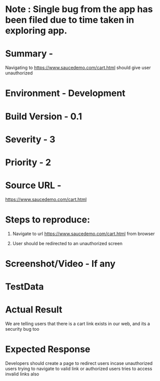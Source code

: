 # Note : Single bug from the app has been filed due to time taken in exploring app.

# Summary - 
Navigating to https://www.saucedemo.com/cart.html should give user unauthorized

# Environment - Development 

# Build Version - 0.1

# Severity - 3

# Priority - 2

# Source URL - 
https://www.saucedemo.com/cart.html

# Steps to reproduce:

1) Navigate to url https://www.saucedemo.com/cart.html from browser

2) User should be redirected to an unauthorized screen 

# Screenshot/Video - If any 

# TestData

# Actual Result

We are telling users that there is a cart link exists in our web, and its a security bug too

# Expected Response

Developers should create a page to redirect users incase unauthorized users trying to navigate to valid link or authorized users tries to access invalid links also
